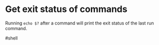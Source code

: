 #  Get exit status of commands

Running `echo $?` after a command will print the exit status of the last run command.

#shell